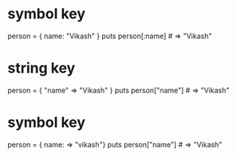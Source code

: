 
# symbol key
person = { name: "Vikash" }
puts person[:name]  # => "Vikash"

# string key
person = { "name" => "Vikash" }
puts person["name"]  # => "Vikash" 

# symbol key
person = { name: => "vikash"}
puts person["name"]  # => "Vikash" 